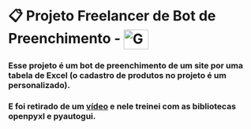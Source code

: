 # 📋 Projeto Freelancer de Bot de Preenchimento - <img align="center" alt="Gustavo-PythonIcon" height="40" width="50" src="https://cdn.jsdelivr.net/gh/devicons/devicon/icons/python/python-original.svg">

### Esse projeto é um bot de preenchimento de um site por uma tabela de Excel (o cadastro de produtos no projeto é um personalizado).
### E foi retirado de um [vídeo](https://www.youtube.com/watch?v=KmrNYmv6GHU) e nele treinei com as bibliotecas openpyxl e pyautogui.
